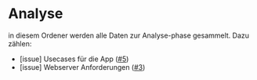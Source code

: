 # Analyse

in diesem Ordener werden alle Daten zur Analyse-phase gesammelt.
Dazu zählen:

* [issue] Usecases für die App ([#5][i5])
* [issue] Webserver Anforderungen ([#3][i3])

[i3]: https://github.com/kahmannf/eit62-tms/issues/3
[i5]: https://github.com/kahmannf/eit62-tms/issues/5
